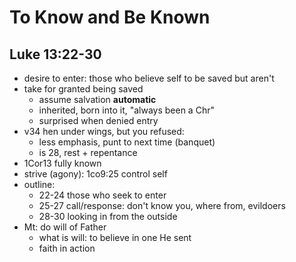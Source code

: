 <!-- .slide: <%= bg("unsplash-Jztmx9yqjBw-stars.jpg") %> id="title" -->
# To Know and Be Known
## Luke 13:22-30

>>>
+ desire to enter: those who believe self to be saved but aren't
+ take for granted being saved
  + assume salvation **automatic**
  + inherited, born into it, "always been a Chr"
  + surprised when denied entry
+ v34 hen under wings, but you refused:
  + less emphasis, punt to next time (banquet)
  + is 28, rest + repentance
+ 1Cor13 fully known
+ strive (agony): 1co9:25 control self
+ outline:
  + 22-24 those who seek to enter
  + 25-27 call/response: don't know you, where from, evildoers
  + 28-30 looking in from the outside
+ Mt: do will of Father
  + what is will: to believe in one He sent
  + faith in action
